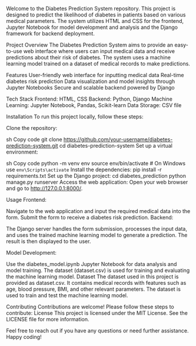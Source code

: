 Welcome to the Diabetes Prediction System repository.
This project is designed to predict the likelihood of diabetes in patients based on various medical parameters. 
The system utilizes HTML and CSS for the frontend, Jupyter Notebook for model development and analysis and the Django framework for backend deployment.

Project Overview
The Diabetes Prediction System aims to provide an easy-to-use web interface where users can input medical data and receive predictions about their risk of diabetes.
The system uses a machine learning model trained on a dataset of medical records to make predictions.

Features
User-friendly web interface for inputting medical data
Real-time diabetes risk prediction
Data visualization and model insights through Jupyter Notebooks
Secure and scalable backend powered by Django

Tech Stack
Frontend: HTML, CSS
Backend: Python, Django
Machine Learning: Jupyter Notebook, Pandas, Scikit-learn
Data Storage: CSV file


Installation
To run this project locally, follow these steps:

Clone the repository:

sh
Copy code
git clone https://github.com/your-username/diabetes-prediction-system.git
cd diabetes-prediction-system
Set up a virtual environment:

sh
Copy code
python -m venv env
source env/bin/activate  # On Windows use `env\Scripts\activate`
Install the dependencies:
pip install -r requirements.txt
Set up the Django project:
cd diabetes_prediction
python manage.py runserver
Access the web application:
Open your web browser and go to http://127.0.0.1:8000/.

Usage
Frontend:

Navigate to the web application and input the required medical data into the form.
Submit the form to receive a diabetes risk prediction.
Backend:

The Django server handles the form submission, processes the input data, and uses the trained machine learning model to generate a prediction.
The result is then displayed to the user.

Model Development:

Use the diabetes_model.ipynb Jupyter Notebook for data analysis and model training.
The dataset (dataset.csv) is used for training and evaluating the machine learning model.
Dataset
The dataset used in this project is provided as dataset.csv. It contains medical records with features such as age, blood pressure, BMI, and other relevant parameters. The dataset is used to train and test the machine learning model.

Contributing
Contributions are welcome! Please follow these steps to contribute:
License
This project is licensed under the MIT License. See the LICENSE file for more information.

Feel free to reach out if you have any questions or need further assistance. Happy coding!
